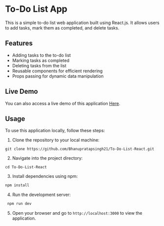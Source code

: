 # To-Do List App

This is a simple to-do list web application built using React.js. It allows users to add tasks, mark them as completed, and delete tasks.

## Features
- Adding tasks to the to-do list
- Marking tasks as completed
- Deleting tasks from the list
- Reusable components for efficient rendering
- Props passing for dynamic data manipulation

## Live Demo
You can also access a live demo of this application [Here](https://to-do-list-react-phi-ashy.vercel.app/).
## Usage
To use this application locally, follow these steps:

1. Clone the repository to your local machine:
```
git clone https://github.com/Bhanupratapsingh21/To-Do-List-React.git
```
2. Navigate into the project directory:
```
cd To-Do-List-React
```

3. Install dependencies using npm:
```bash
npm install
```


4. Run the development server:
```bash
 npm run dev
```

5. Open your browser and go to `http://localhost:3000` to view the application.

